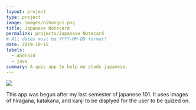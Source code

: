 ```yaml
---
layout: project
type: project
image: images/nihongo1.png
title: Japanese Notecard
permalink: projects/Japanese Notecard
# All dates must be YYYY-MM-DD format!
date: 2019-10-15
labels:
  - Android
  - java
summary: A quiz app to help me study japanese.
---
```


<img class="ui medium right floated rounded image" src="../images/vacay-home-page.png">

This app was begun after my last semester of japanese 101. It uses images of hiragana, katakana, and kanji to be displyed for the user to be quized on.

